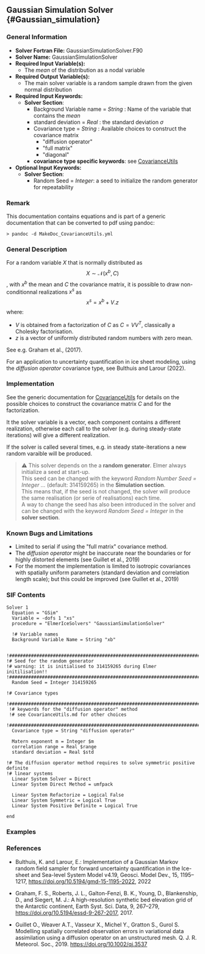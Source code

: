 ## Gaussian Simulation Solver {#Gaussian_simulation}

### General Information
- **Solver Fortran File:** GaussianSimulationSolver.F90
- **Solver Name:** GaussianSimulationSolver
- **Required Input Variable(s):**
  - The *mean* of the distribution as a nodal variable
- **Required Output Variable(s):**
  - The main solver variable is a random sample drawn from the given normal distribution
- **Required Input Keywords:**
  - **Solver Section**:
    - Background Variable name = *String* : Name of the variable that contains the *mean*
    - standard deviation = *Real* : the standard deviation $\sigma$
    - Covariance type = *String*  : Available choices to construct the covariance matrix
      - "diffusion operator"
      - "full matrix"
      - "diagonal"
    - **covariance type specific keywords**: see [CovarianceUtils](#Covariance_Module)
- **Optional Input Keywords:**
    - **Solver Section**:
      - Random Seed = *Integer*: a seed to initialize the random generator for repeatability

### Remark
This documentation contains equations and is part of a generic documentation that can be converted to pdf using pandoc:
```
> pandoc -d MakeDoc_CovarianceUtils.yml
```

### General Description

For a random variable $X$ that is normally distributed as $$X \sim \mathcal{N}(x^b,C)$$, with $x^b$ the mean and $C$ the covariance matrix, it is possible to draw non-conditionnal realizations $x^s$ as
$$x^s = x^b + V.z$$
where:   

- $V$ is obtained from a factorization of $C$ as $C=VV^T$, classically a Cholesky factorisation.  
- $z$ is a vector of uniformly distributed random numbers with zero mean.  

See e.g. Graham et al., (2017).

For an application to uncertainty quantification in ice sheet modeling, using the *diffusion operator* covariance type, see Bulthuis and Larour (2022).


### Implementation

See the generic documentation for [CovarianceUtils](#Covariance_Module) for details on the possible choices to construct the covariance matrix $C$ and for the factorization.

It the solver variable is a vector, each component contains a different realization, otherwise each call to the solver (e.g. during steady-state iterations) will give a different realization.  

If the solver is called several times, e.g. in steady state-iterations a new random varaible will be produced.

> :warning: This solver depends on the a **random generator**. Elmer always initialize a seed at start-up.    
> This seed can be changed with the keyword *Random Number Seed = Integer ...* (default: 314159265) in the **Simulation section**.   
> This means that, if the seed is not changed, the solver will produce the same realisation (or serie of realisations) each time.    
> A way to change the seed has also been introduced in the solver and can be changed with the keyword *Random Seed = Integer* in the **solver section**.

### Known Bugs and Limitations

- Limited to serial if using the "full matrix" covariance method.
- The *diffusion operator* might be inaccurate near the boundaries or for highly distorted elements (see Guillet et al., 2019)
- For the moment the implementation is limited to isotropic covariances with spatially uniform parameters (standard deviation and correlation length scale); but this could be improved (see Guillet et al., 2019)

### SIF Contents

```
Solver 1
  Equation = "GSim"
  Variable = -dofs 1 "xs"
  procedure = "ElmerIceSolvers" "GaussianSimulationSolver"

  !# Variable names
  Background Variable Name = String "xb"


!############################################################################
!# Seed for the random generator
!# warning: it is initialised to 314159265 during Elmer initilisation!!
!############################################################################
  Random Seed = Integer 314159265

!# Covariance types
 !############################################################################
 !# keywords for the "diffusion operator" method
 !# see CovarianceUtils.md for other choices
 !############################################################################
  Covariance type = String "diffusion operator"

  Matern exponent m = Integer $m
  correlation range = Real $range
  standard deviation = Real $std

!# The diffusion operator method requires to solve symmetric positive definite
!# linear systems
  Linear System Solver = Direct
  Linear System Direct Method = umfpack

  Linear System Refactorize = Logical False
  Linear System Symmetric = Logical True
  Linear System Positive Definite = Logical True

end
```

### Examples


### References

- Bulthuis, K. and Larour, E.: Implementation of a Gaussian Markov random field sampler for forward uncertainty quantification in the Ice-sheet and Sea-level System Model v4.19, Geosci. Model Dev., 15, 1195–1217, https://doi.org/10.5194/gmd-15-1195-2022, 2022

- Graham, F. S., Roberts, J. L., Galton-Fenzi, B. K., Young, D., Blankenship, D., and Siegert, M. J.: A high-resolution synthetic bed elevation grid of the Antarctic continent, Earth Syst. Sci. Data, 9, 267–279, https://doi.org/10.5194/essd-9-267-2017, 2017.

- Guillet O., Weaver A.T., Vasseur X., Michel Y., Gratton S., Gurol S. Modelling spatially correlated observation errors in variational data assimilation using a diffusion operator on an unstructured mesh. Q. J. R. Meteorol. Soc., 2019. https://doi.org/10.1002/qj.3537

